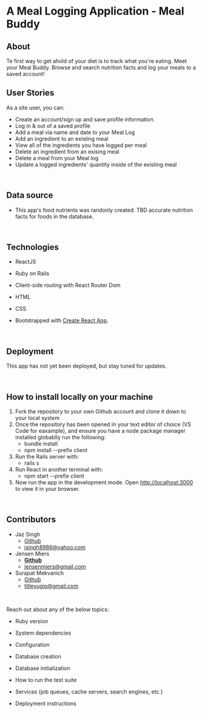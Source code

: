 # A Meal Logging Application - Meal Buddy

## About
Te first way to get ahold of your diet is to track what you're eating. Meet your Meal Buddy. Browse and search nutrition facts and log your meals to a saved account!
<br>

<!-- ![Demo GIF](https://media.giphy.com/media/85zj6kXkdaHr08Q983/giphy.gif) -->

## User Stories
As a site user, you can:
- Create an account/sign up and save profile information.
- Log in & out of a saved profile
- Add a meal via name and date to your Meal Log
- Add an ingredient to an existing meal
- View all of the ingredients you have logged per meal
- Delete an ingredient from an exising meal
- Delete a meal from your Meal log
- Update a logged ingredients' quantity inside of the existing meal

 <br>

 ## Data source
 - This app's food nutrients was randonly created. TBD accurate nutrition facts for foods in the database.
<br>

## Technologies

- ReactJS

- Ruby on Rails

- Client-side routing with React Router Dom

- HTML

- CSS

- Bootstrapped with [Create React App](https://github.com/facebook/create-react-app).



<br>


## Deployment

This app has not yet been deployed, but stay tuned for updates.

<br>

## How to install locally on your machine
1. Fork the repository to your own Github account and clone it down to your local system
2. Once the repository has been opened in your text editor of choice (VS Code for eaxample), and ensure you have a node package manager installed globablly run the following:
    - bundle install
    - npm install --prefix client
3. Run the Rails server with:
    - rails s
4. Run React in another terminal with:
    - npm start --prefix client
5. Now run the app in the development mode. Open [http://localhost:3000](http://localhost:3000) to view it in your browser.


<br>

## Contributors

- Jaz Singh
    - <a href="https://github.com/jaz8986"> Github</a> 
    - jsingh8986@yahoo.com
- Jensen Miers 
    - <a href="https://github.com/jensenmiers"> <b>Github</b></a>
    - jensenmiers@gmail.com
- Surapat Mekvanich
    - <a href="https://github.com/TitleXp"> Github</a> 
    - titleyugio@gmail.com

<br>

Reach out about any of the below topics:

* Ruby version

* System dependencies

* Configuration

* Database creation

* Database initialization

* How to run the test suite

* Services (job queues, cache servers, search engines, etc.)

* Deployment instructions


